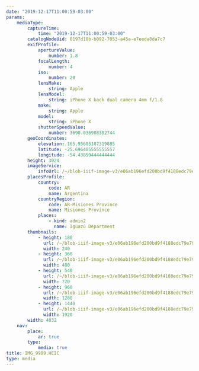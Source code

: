 ```yaml
---
date: "2019-12-17T11:00:59-03:00"
params:
    mediaType:
        captureTime:
            time: "2019-12-17T11:00:59-03:00"
        catalogNodeUid: 0197d10b-b092-7053-a45a-e7eeda8da7c7
        exifProfile:
            apertureValue:
                number: 1.8
            focalLength:
                number: 4
            iso:
                number: 20
            lensMake:
                string: Apple
            lensModel:
                string: iPhone X back dual camera 4mm f/1.8
            make:
                string: Apple
            model:
                string: iPhone X
            shutterSpeedValue:
                number: 3690.036908302744
        geoCoordinates:
            elevation: 165.95605187319885
            latitude: -25.696405555555557
            longitude: -54.43859444444444
        height: 3024
        imageService:
            infoUrl: /~/blob-iiif-image-v3/e06ab196efd200bd9f4188edc79e79daaf56e4abdf1ef778aa82ec54f3e006ef/info.json
        placesProfile:
            country:
                code: AR
                name: Argentina
            countryRegion:
                code: AR-Misiones Province
                name: Misiones Province
            places:
                - kind: admin2
                  name: Iguazú Department
        thumbnails:
            - height: 180
              url: /~/blob-iiif-image-v3/e06ab196efd200bd9f4188edc79e79daaf56e4abdf1ef778aa82ec54f3e006ef/full/240%2C180/0/default.jpg
              width: 240
            - height: 360
              url: /~/blob-iiif-image-v3/e06ab196efd200bd9f4188edc79e79daaf56e4abdf1ef778aa82ec54f3e006ef/full/480%2C360/0/default.jpg
              width: 480
            - height: 540
              url: /~/blob-iiif-image-v3/e06ab196efd200bd9f4188edc79e79daaf56e4abdf1ef778aa82ec54f3e006ef/full/720%2C540/0/default.jpg
              width: 720
            - height: 960
              url: /~/blob-iiif-image-v3/e06ab196efd200bd9f4188edc79e79daaf56e4abdf1ef778aa82ec54f3e006ef/full/1280%2C960/0/default.jpg
              width: 1280
            - height: 1440
              url: /~/blob-iiif-image-v3/e06ab196efd200bd9f4188edc79e79daaf56e4abdf1ef778aa82ec54f3e006ef/full/1920%2C1440/0/default.jpg
              width: 1920
        width: 4032
    nav:
        place:
            ar: true
        type:
            media: true
title: IMG_9989.HEIC
type: media
---
```

